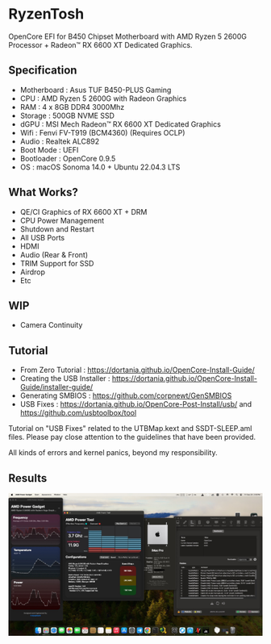 # RyzenTosh
OpenCore EFI for B450 Chipset Motherboard with AMD Ryzen 5 2600G Processor + Radeon™ RX 6600 XT Dedicated Graphics.

## Specification

- Motherboard     : Asus TUF B450-PLUS Gaming
- CPU       : AMD Ryzen 5 2600G with Radeon Graphics
- RAM       : 4 x 8GB DDR4 3000Mhz
- Storage   : 500GB NVME SSD
- dGPU      : MSI Mech Radeon™ RX 6600 XT Dedicated Graphics
- Wifi      : Fenvi FV-T919 (BCM4360) (Requires OCLP)
- Audio     : Realtek ALC892
- Boot Mode : UEFI
- Bootloader : OpenCore 0.9.5
- OS : macOS Sonoma 14.0 + Ubuntu 22.04.3 LTS

## What Works?

- QE/CI Graphics of RX 6600 XT + DRM
- CPU Power Management
- Shutdown and Restart
- All USB Ports
- HDMI
- Audio (Rear & Front)
- TRIM Support for SSD
- Airdrop
- Etc

## WIP
- Camera Continuity


## Tutorial
- From Zero Tutorial : https://dortania.github.io/OpenCore-Install-Guide/
- Creating the USB Installer : https://dortania.github.io/OpenCore-Install-Guide/installer-guide/
- Generating SMBIOS : https://github.com/corpnewt/GenSMBIOS
- USB Fixes : https://dortania.github.io/OpenCore-Post-Install/usb/ and https://github.com/usbtoolbox/tool

Tutorial on "USB Fixes" related to the UTBMap.kext and SSDT-SLEEP.aml files. Please pay close attention to the guidelines that have been provided.

All kinds of errors and kernel panics, beyond my responsibility.

## Results

[![Sonoma_14.0.jpg](https://github.com/klabit87/Personal_Ryzentosh/blob/main/screenshots/Sonoma_14.0.jpg)](https://github.com/klabit87/Personal_Ryzentosh/blob/main/screenshots/Sonoma_14.0.jpg)

